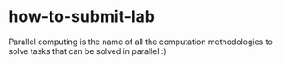 # how-to-submit-lab

Parallel computing is the name of all the computation methodologies to solve tasks that can be solved in parallel :)
